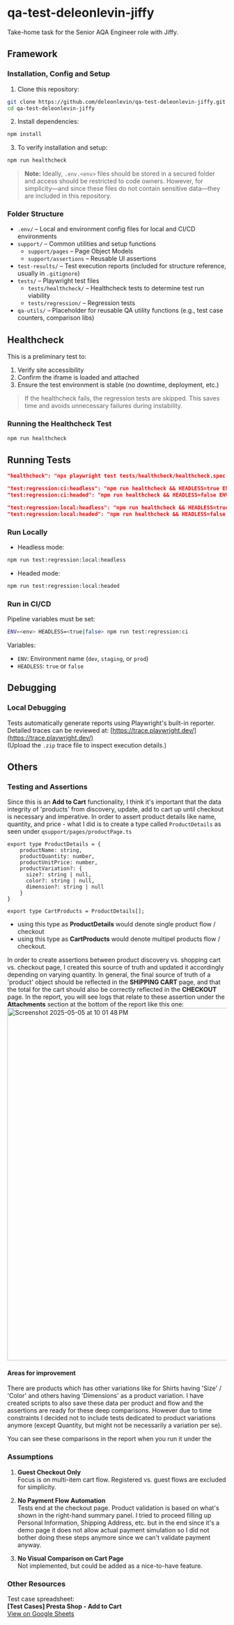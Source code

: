 # qa-test-deleonlevin-jiffy

Take-home task for the Senior AQA Engineer role with Jiffy.

## Framework

### Installation, Config and Setup

1. Clone this repository:
```bash
git clone https://github.com/deleonlevin/qa-test-deleonlevin-jiffy.git
cd qa-test-deleonlevin-jiffy
```

2. Install dependencies:
```bash
npm install
```

3. To verify installation and setup:
```bash
npm run healthcheck
```

> **Note:** Ideally, `.env.<env>` files should be stored in a secured folder and access should be restricted to code owners. However, for simplicity—and since these files do not contain sensitive data—they are included in this repository.

### Folder Structure

- `.env/` – Local and environment config files for local and CI/CD environments
- `support/` – Common utilities and setup functions
  - `support/pages` – Page Object Models
  - `support/assertions` – Reusable UI assertions
- `test-results/` – Test execution reports (included for structure reference, usually in `.gitignore`)
- `tests/` – Playwright test files
  - `tests/healthcheck/` – Healthcheck tests to determine test run viability
  - `tests/regression/` – Regression tests
- `qa-utils/` – Placeholder for reusable QA utility functions (e.g., test case counters, comparison libs)

## Healthcheck

This is a preliminary test to:
1. Verify site accessibility
2. Confirm the iframe is loaded and attached
3. Ensure the test environment is stable (no downtime, deployment, etc.)

> If the healthcheck fails, the regression tests are skipped. This saves time and avoids unnecessary failures during instability.

### Running the Healthcheck Test

```bash
npm run healthcheck
```

## Running Tests

```json
"healthcheck": "npx playwright test tests/healthcheck/healthcheck.spec.ts",

"test:regression:ci:headless": "npm run healthcheck && HEADLESS=true ENV=$ENV npx playwright test",
"test:regression:ci:headed": "npm run healthcheck && HEADLESS=false ENV=$ENV npx playwright test",

"test:regression:local:headless": "npm run healthcheck && HEADLESS=true ENV=local npx playwright test",
"test:regression:local:headed": "npm run healthcheck && HEADLESS=false ENV=local npx playwright test"
```

### Run Locally

- Headless mode:
```bash
npm run test:regression:local:headless
```

- Headed mode:
```bash
npm run test:regression:local:headed
```

### Run in CI/CD

Pipeline variables must be set:
```bash
ENV=<env> HEADLESS=<true|false> npm run test:regression:ci
```

Variables:
- `ENV`: Environment name (`dev`, `staging`, or `prod`)
- `HEADLESS`: `true` or `false`

## Debugging

### Local Debugging

Tests automatically generate reports using Playwright's built-in reporter. Detailed traces can be reviewed at:
[https://trace.playwright.dev/](https://trace.playwright.dev/)  
(Upload the `.zip` trace file to inspect execution details.)

## Others
### Testing and Assertions
Since this is an **Add to Cart** functionality, I think it's important that the data integrity of 'products' from discovery, update, add to cart up until checkout is necessary and imperative. In order to assert product details like name, quantity, and price - what I did is to create a type called `ProductDetails` as seen under `qsupport/pages/productPage.ts`
```
export type ProductDetails = {
    productName: string,
    productQuantity: number,
    productUnitPrice: number,
    productVariation?: {
      size?: string | null,
      color?: string | null,
      dimension?: string | null
    }
}

export type CartProducts = ProductDetails[];
```
- using this type as **ProductDetails** would denote single product flow / checkout
- using this type as **CartProducts** would denote multipel products flow / checkout.

In order to create assertions between product discovery vs. shopping cart vs. checkout page, I created this source of truth and updated it accordingly depending on varying quantity. In general, the final source of truth of a 'product' object should be reflected in the **SHIPPING CART** page, and that the total for the cart should also be correctly reflected in the **CHECKOUT** page.
In the report, you will see logs that relate to these assertion under the **Attachments** section at the bottom of the report like this one:
<img width="810" alt="Screenshot 2025-05-05 at 10 01 48 PM" src="https://github.com/user-attachments/assets/7f7420bb-b10e-43a0-911e-4c7fc99cf639" />

#### Areas for improvement
There are products which has other variations like for Shirts having 'Size' / 'Color'  and others having 'Dimensions' as a product variation. I have created scripts to also save these data per product and flow and the assertions are ready for these deep comparisons. However due to time constraints I decided not to include tests dedicated to product variations anymore (except Quantity, but might not be necessarily a variation per se).

You can see these comparisons in the report when you run it under the 
### Assumptions

1. **Guest Checkout Only**  
   Focus is on multi-item cart flow. Registered vs. guest flows are excluded for simplicity.

2. **No Payment Flow Automation**  
   Tests end at the checkout page. Product validation is based on what's shown in the right-hand summary panel. I tried to proceed filling up Personal Information, Shipping Address, etc. but in the end since it's a demo page it does not allow actual payment simulation so I did not bother doing these steps anymore since we can't validate payment anyway.

3. **No Visual Comparison on Cart Page**  
   Not implemented, but could be added as a nice-to-have feature.

### Other Resources

Test case spreadsheet:  
**[Test Cases] Presta Shop - Add to Cart**  
[View on Google Sheets](https://docs.google.com/spreadsheets/d/112Wh2ABRsOg2osKbpASmpUnAzvllLBTXwUPIhIJ-UnY/edit?usp=sharing)
